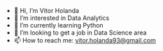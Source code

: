 - 👋 Hi, I’m Vitor Holanda
- 👀 I’m interested in Data Analytics
- 🌱 I’m currently learning Python
- 💞️ I’m looking to get a job in Data Science area
- 📫 How to reach me: vitor.holanda93@gmail.com


<!---
VHolanda7/VHolanda7 is a ✨ special ✨ repository because its `README.md` (this file) appears on your GitHub profile.
You can click the Preview link to take a look at your changes.
--->
